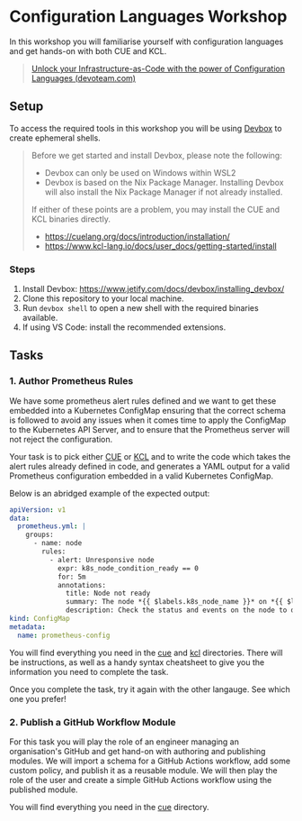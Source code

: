 # Configuration Languages Workshop

In this workshop you will familiarise yourself with configuration languages and get hands-on with both CUE and KCL.

> [Unlock your Infrastructure-as-Code with the power of Configuration Languages (devoteam.com)](https://www.devoteam.com/expert-view/infrastructure-as-code-with-configuration-languages/)

## Setup

To access the required tools in this workshop you will be using [Devbox](https://www.jetify.com/devbox) to create ephemeral shells.

> Before we get started and install Devbox, please note the following:
> 
> - Devbox can only be used on Windows within WSL2
> - Devbox is based on the Nix Package Manager. Installing Devbox will also install the Nix Package Manager if not already installed.
> 
> If either of these points are a problem, you may install the CUE and KCL binaries directly.
> - https://cuelang.org/docs/introduction/installation/
> - https://www.kcl-lang.io/docs/user_docs/getting-started/install

### Steps
1. Install Devbox: https://www.jetify.com/docs/devbox/installing_devbox/
1. Clone this repository to your local machine.
1. Run `devbox shell` to open a new shell with the required binaries available.
1. If using VS Code: install the recommended extensions.

## Tasks

### 1. Author Prometheus Rules

We have some prometheus alert rules defined and we want to get these embedded into a Kubernetes ConfigMap ensuring that the correct schema is followed to avoid any issues when it comes time to apply the ConfigMap to the Kubernetes API Server, and to ensure that the Prometheus server will not reject the configuration.

Your task is to pick either [CUE](https://cuelang.org/docs/) or [KCL](https://www.kcl-lang.io/docs/reference/lang/tour) and to write the code which takes the alert rules already defined in code, and generates a YAML output for a valid Prometheus configuration embedded in a valid Kubernetes ConfigMap.

Below is an abridged example of the expected output:
```yaml
apiVersion: v1
data:
  prometheus.yml: |
    groups:
      - name: node
        rules:
          - alert: Unresponsive node
            expr: k8s_node_condition_ready == 0
            for: 5m
            annotations:
              title: Node not ready
              summary: The node *{{ $labels.k8s_node_name }}* on *{{ $labels.cluster }}* has not been ready for at least 5 minutes.
              description: Check the status and events on the node to diagnose the issue.
kind: ConfigMap
metadata:
  name: prometheus-config
```

You will find everything you need in the [cue](./cue/prometheus/) and [kcl](./kcl/prometheus/) directories. There will be instructions, as well as a handy syntax cheatsheet to give you the information you need to complete the task.

Once you complete the task, try it again with the other langauge. See which one you prefer!

### 2. Publish a GitHub Workflow Module

For this task you will play the role of an engineer managing an organisation's GitHub and get hand-on with authoring and publishing modules. We will import a schema for a GitHub Actions workflow, add some custom policy, and publish it as a reusable module. We will then play the role of the user and create a simple GitHub Actions workflow using the published module.

You will find everything you need in the [cue](./cue/github-workflow/) directory.
